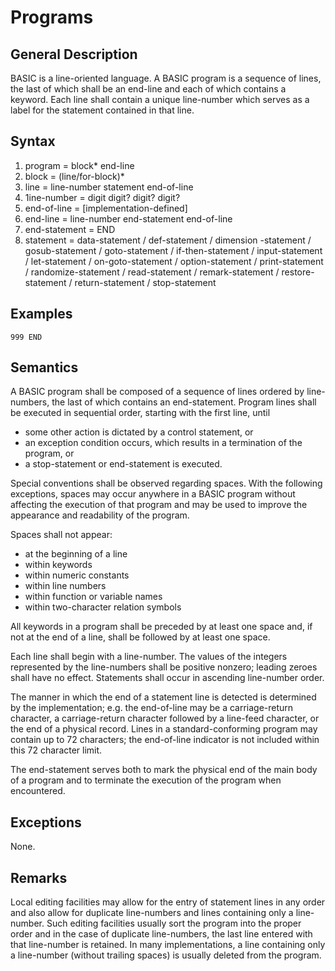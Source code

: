# Programs
## General Description 

BASIC is a line-oriented language. A BASIC program is a sequence of lines, the last of which shall be an end-line and each of which contains a keyword. Each line shall contain a unique line-number which serves as a label for the statement contained in that line. 

## Syntax 

  1. program = block* end-line 
  2. block = (line/for-block)* 
  3. line = line-number statement end-of-line 
  4. 1ine-number = digit digit? digit? digit? 
  5. end-of-line = [implementation-defined]
  6. end-line = line-number end-statement end-of-line 
  7. end-statement = END 
  8. statement = data-statement / def-statement / dimension -statement / gosub-statement / goto-statement / if-then-statement / input-statement / let-statement / on-goto-statement / option-statement / print-statement / randomize-statement / read-statement / remark-statement / restore-statement / return-statement / stop-statement

## Examples 

    999 END 
    
## Semantics 

A BASIC program shall be composed of a sequence of lines ordered by line-numbers, the last of which contains an end-statement. Program lines shall be executed in sequential order, starting with the first line, until 

  - some other action is dictated by a control statement, or
  - an exception condition occurs, which results in a termination of the program, or
  - a stop-statement or end-statement is executed.
    
Special conventions shall be observed regarding spaces. With the following exceptions, spaces may occur anywhere in a BASIC program without affecting the execution of that program and may be used to improve the appearance and readability of the program. 

Spaces shall not appear:

  - at the beginning of a line
  - within keywords
  - within numeric constants
  - within line numbers
  - within function or variable names
  - within two-character relation symbols 

All keywords in a program shall be preceded by at least one space and, if not at the end of a line, shall be followed by at least one space. 

Each line shall begin with a line-number. The values of the integers represented by the line-numbers shall be positive nonzero; leading zeroes shall have no effect. Statements shall occur in ascending line-number order. 

The manner in which the end of a statement line is detected is determined by the implementation; e.g. the end-of-line may be a carriage-return character, a carriage-return character followed by a line-feed character, or the end of a physical record. Lines in a standard-conforming program may contain up to 72 characters; the end-of-line indicator is not included within this 72 character limit. 

The end-statement serves both to mark the physical end of the main body of a program and to terminate the execution of the program when encountered. 

## Exceptions 

None. 

## Remarks 

Local editing facilities may allow for the entry of statement lines in any order and also allow for duplicate line-numbers and lines containing only a line-number. Such editing facilities usually sort the program into the proper order and in the case of duplicate line-numbers, the last line entered with that line-number is retained. In many implementations, a line containing only a line-number (without trailing spaces) is usually deleted from the program. 
